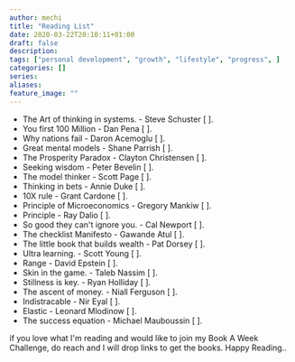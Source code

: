 ```yaml
---
author: mechi
title: "Reading List"
date: 2020-03-22T20:10:11+01:00
draft: false
description:
tags: ["personal development", "growth", "lifestyle", "progress", ]
categories: []
series:
aliases:
feature_image: ""
---
```

-  The Art of thinking in systems. - Steve Schuster [ ].
- You first 100 Million - Dan Pena [ ].
- Why nations fail - Daron Acemoglu [ ].
- Great mental models - Shane Parrish [ ].
- The Prosperity Paradox - Clayton Christensen [ ].
- Seeking wisdom - Peter Bevelin [ ].
- The model thinker - Scott Page [ ].
- Thinking in bets - Annie Duke [ ].
- 10X rule - Grant Cardone [ ].
- Principle of Microeconomics - Gregory Mankiw [ ].
- Principle - Ray Dalio [ ].
- So good they can't ignore you. - Cal Newport [ ].
- The checklist Manifesto - Gawande Atul [ ].
- The little book that builds wealth - Pat Dorsey [ ].
- Ultra learning. - Scott Young [ ].
- Range - David Epstein [ ].
- Skin in the game. - Taleb Nassim [ ].
- Stillness is key. - Ryan Holliday [ ].
- The ascent of money. - Niall Ferguson [ ].
- Indistracable - Nir Eyal [ ].
- Elastic - Leonard Mlodinow [ ].
- The success equation -  Michael Mauboussin [ ].

 if you love what I'm reading and would like to join my Book A Week Challenge, do reach and I will drop links to get the books.
 Happy Reading..
